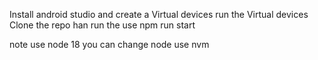 Install android studio and create a Virtual devices
run the Virtual devices
Clone the repo han
run the use npm run start

note use node 18 
you can change node use nvm
